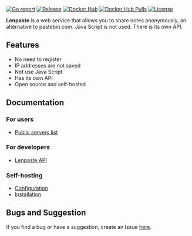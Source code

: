 [![Go report](https://goreportcard.com/badge/github.com/lcomrade/lenpaste?style=flat-square)](https://goreportcard.com/report/github.com/lcomrade/lenpaste)
[![Release](https://img.shields.io/github/v/release/lcomrade/lenpaste?style=flat-square)](https://github.com/lcomrade/lenpaste/releases/latest)
[![Docker Hub](https://img.shields.io/docker/v/lcomrade/lenpaste/stable?style=flat-square)](https://hub.docker.com/r/lcomrade/lenpaste)
[![Docker Hub Pulls](https://img.shields.io/docker/pulls/lcomrade/lenpaste?style=flat-square)](https://hub.docker.com/r/lcomrade/lenpaste)
[![License](https://img.shields.io/github/license/lcomrade/lenpaste?style=flat-square)](https://github.com/lcomrade/lenpaste/blob/main/LICENSE)

**Lenpaste** is a web service that allows you to share notes anonymously, an alternative to pastebin.com.
Java Script is not used.
There is its own API.

## Features
- No need to register
- IP addresses are not saved
- Not use Java Script
- Has its own API
- Open source and self-hosted

## Documentation
### For users
- [Public servers list](https://github.com/lcomrade/lenpaste/blob/main/docs/public_servers.md)

### For developers
- [Lenpaste API](https://github.com/lcomrade/lenpaste/blob/main/docs/api.md)

### Self-hosting
- [Configuration](https://github.com/lcomrade/lenpaste/blob/main/docs/self-hosting/config.md)
- [Installation](https://github.com/lcomrade/lenpaste/blob/main/docs/self-hosting/install.md)

## Bugs and Suggestion
If you find a bug or have a suggestion, create an Issue [here](https://github.com/lcomrade/lenpaste/issues).
